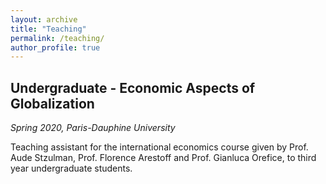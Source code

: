 ```yaml
---
layout: archive
title: "Teaching"
permalink: /teaching/ 
author_profile: true
---
```


## Undergraduate - Economic Aspects of Globalization ##
*Spring 2020, Paris-Dauphine University*

Teaching assistant for the international economics course given by Prof. Aude Stzulman, Prof. Florence Arestoff and Prof. Gianluca Orefice, to third year undergraduate students.
